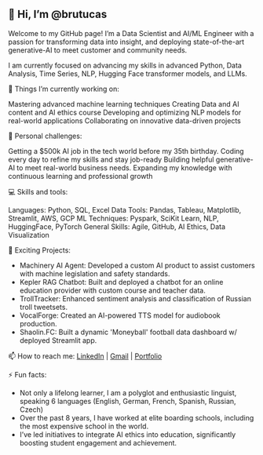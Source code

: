 ## 👋 Hi, I’m @brutucas

Welcome to my GitHub page! I’m a Data Scientist and AI/ML Engineer with a passion for transforming data into insight, and deploying state-of-the-art generative-AI to meet customer and community needs. 

I am currently focused on advancing my skills in advanced Python, Data Analysis, Time Series, NLP, Hugging Face transformer models, and LLMs.

🌱 Things I’m currently working on:

Mastering advanced machine learning techniques
Creating Data and AI content and AI ethics course
Developing and optimizing NLP models for real-world applications
Collaborating on innovative data-driven projects

💪 Personal challenges:

Getting a $500k AI job in the tech world before my 35th birthday.
Coding every day to refine my skills and stay job-ready
Building helpful generative-AI to meet real-world business needs.
Expanding my knowledge with continuous learning and professional growth

💻 Skills and tools:

Languages: Python, SQL, Excel
Data Tools: Pandas, Tableau, Matplotlib, Streamlit, AWS, GCP
ML Techniques: Pyspark, SciKit Learn, NLP, HuggingFace, PyTorch
General Skills: Agile, GitHub, AI Ethics, Data Visualization

🚀 Exciting Projects:

- Machinery AI Agent: Developed a custom AI product to assist customers with machine legislation and safety standards.
- Kepler RAG Chatbot: Built and deployed a chatbot for an online education provider with custom course and teacher data.
- TrollTracker: Enhanced sentiment analysis and classification of Russian troll tweetsets.
- VocalForge: Created an AI-powered TTS model for audiobook production.
- Shaolin.FC: Built a dynamic 'Moneyball' football data dashboard w/ deployed Streamlit app.

📫 How to reach me: [LinkedIn](https://www.linkedin.com/in/benjamin-lucas-ba7143296/) | [Gmail](benlucas6@gmail.com) | [Portfolio](https://brutucas.github.io/portfolio/)

⚡ Fun facts: 

- Not only a lifelong learner, I am a polyglot and enthusiastic linguist, speaking 6 languages (English, German, French, Spanish, Russian, Czech)
- Over the past 8 years, I have worked at elite boarding schools, including the most expensive school in the world.
- I’ve led initiatives to integrate AI ethics into education, significantly boosting student engagement and achievement.
